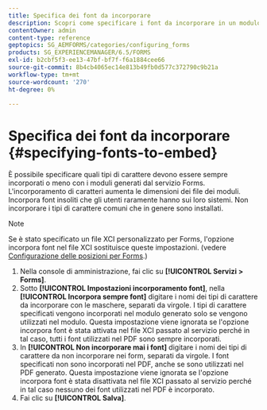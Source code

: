 ```yaml
---
title: Specifica dei font da incorporare
description: Scopri come specificare i font da incorporare in un modulo adattivo. È possibile specificare i tipi di carattere incorporati o mai incorporati con i moduli generati dal servizio Forms.
contentOwner: admin
content-type: reference
geptopics: SG_AEMFORMS/categories/configuring_forms
products: SG_EXPERIENCEMANAGER/6.5/FORMS
exl-id: b2cbf5f3-ee13-47bf-bf7f-f6a1884cee66
source-git-commit: 8b4cb4065ec14e813b49fb0d577c372790c9b21a
workflow-type: tm+mt
source-wordcount: '270'
ht-degree: 0%

---
```


# Specifica dei font da incorporare {#specifying-fonts-to-embed}

È possibile specificare quali tipi di carattere devono essere sempre incorporati o meno con i moduli generati dal servizio Forms. L&#39;incorporamento di caratteri aumenta le dimensioni dei file dei moduli. Incorpora font insoliti che gli utenti raramente hanno sui loro sistemi. Non incorporare i tipi di carattere comuni che in genere sono installati.

>[!NOTE]
>
>Se è stato specificato un file XCI personalizzato per Forms, l&#39;opzione incorpora font nel file XCI sostituisce queste impostazioni. (vedere [Configurazione delle posizioni per Forms](/help/forms/using/admin-help/configuring-locations-forms.md#configuring-locations-for-forms).)

1. Nella console di amministrazione, fai clic su **[!UICONTROL Servizi > Forms]**.
1. Sotto **[!UICONTROL Impostazioni incorporamento font]**, nella **[!UICONTROL Incorpora sempre font]** digitare i nomi dei tipi di carattere da incorporare con le maschere, separati da virgole. I tipi di carattere specificati vengono incorporati nel modulo generato solo se vengono utilizzati nel modulo. Questa impostazione viene ignorata se l&#39;opzione incorpora font è stata attivata nel file XCI passato al servizio perché in tal caso, tutti i font utilizzati nel PDF sono sempre incorporati.
1. In **[!UICONTROL Non incorporare mai i font]** digitare i nomi dei tipi di carattere da non incorporare nei form, separati da virgole. I font specificati non sono incorporati nel PDF, anche se sono utilizzati nel PDF generato. Questa impostazione viene ignorata se l&#39;opzione incorpora font è stata disattivata nel file XCI passato al servizio perché in tal caso nessuno dei font utilizzati nel PDF è incorporato.
1. Fai clic su **[!UICONTROL Salva]**.
